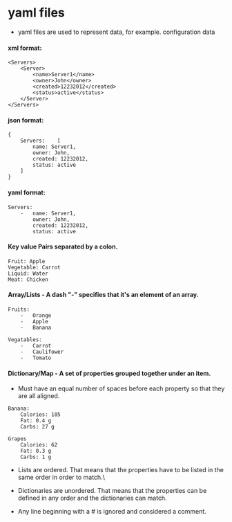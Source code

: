 # yaml files

- yaml files are used to represent data, for example. configuration data

#### xml format:
```
<Servers>
	<Server>
		<name>Server1</name>
		<owner>John</owner>
		<created>12232012</created>
		<status>active</status>
	</Server>
</Servers>
```
	
#### json format:
```
{
	Servers:	[
		name: Server1,
		owner: John,
		created: 12232012,
		status: active
	]
}
```
		
#### yaml format:
```
Servers:
	- 	name: Server1,
		owner: John,
		created: 12232012,
		status: active
```
	
#### Key value Pairs separated by a colon.
```
Fruit: Apple
Vegetable: Carrot
Liquid: Water
Meat: Chicken
```

#### Array/Lists - A dash "-" specifies that it's an element of an array.
```
Fruits:
	-	Orange
	-	Apple
	-	Banana
	
Vegatables:
	-	Carrot
	-	Caulifower
	-	Tomato
```
		
#### Dictionary/Map - A set of properties grouped together under an item.
- Must have an equal number of spaces before each property so that they are all aligned.
```
Banana:
	Calories: 105
	Fat: 0.4 g
	Carbs: 27 g
	
Grapes
	Calories: 62
	Fat: 0.3 g
	Carbs: 1 g
```

- Lists are ordered. That means that the properties have to be listed in the same order in order to match.\

- Dictionaries are unordered. That means that the properties can be defined in any order and the dictionaries can match.

- Any line beginning with a # is ignored and considered a comment.
